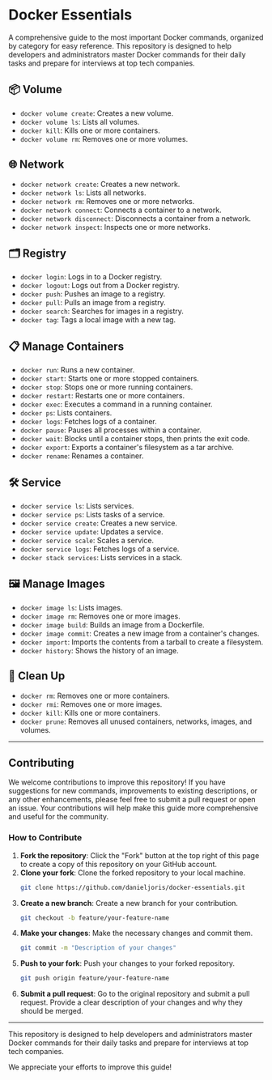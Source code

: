 # Docker Essentials

A comprehensive guide to the most important Docker commands, organized by category for easy reference. This repository is designed to help developers and administrators master Docker commands for their daily tasks and prepare for interviews at top tech companies.

## 📦 Volume

- `docker volume create`: Creates a new volume.
- `docker volume ls`: Lists all volumes.
- `docker kill`: Kills one or more containers.
- `docker volume rm`: Removes one or more volumes.

## 🌐 Network

- `docker network create`: Creates a new network.
- `docker network ls`: Lists all networks.
- `docker network rm`: Removes one or more networks.
- `docker network connect`: Connects a container to a network.
- `docker network disconnect`: Disconnects a container from a network.
- `docker network inspect`: Inspects one or more networks.

## 🗂️ Registry

- `docker login`: Logs in to a Docker registry.
- `docker logout`: Logs out from a Docker registry.
- `docker push`: Pushes an image to a registry.
- `docker pull`: Pulls an image from a registry.
- `docker search`: Searches for images in a registry.
- `docker tag`: Tags a local image with a new tag.

## 📋 Manage Containers

- `docker run`: Runs a new container.
- `docker start`: Starts one or more stopped containers.
- `docker stop`: Stops one or more running containers.
- `docker restart`: Restarts one or more containers.
- `docker exec`: Executes a command in a running container.
- `docker ps`: Lists containers.
- `docker logs`: Fetches logs of a container.
- `docker pause`: Pauses all processes within a container.
- `docker wait`: Blocks until a container stops, then prints the exit code.
- `docker export`: Exports a container's filesystem as a tar archive.
- `docker rename`: Renames a container.

## 🛠️ Service

- `docker service ls`: Lists services.
- `docker service ps`: Lists tasks of a service.
- `docker service create`: Creates a new service.
- `docker service update`: Updates a service.
- `docker service scale`: Scales a service.
- `docker service logs`: Fetches logs of a service.
- `docker stack services`: Lists services in a stack.

## 🖼️ Manage Images

- `docker image ls`: Lists images.
- `docker image rm`: Removes one or more images.
- `docker image build`: Builds an image from a Dockerfile.
- `docker image commit`: Creates a new image from a container's changes.
- `docker import`: Imports the contents from a tarball to create a filesystem.
- `docker history`: Shows the history of an image.

## 🧹 Clean Up

- `docker rm`: Removes one or more containers.
- `docker rmi`: Removes one or more images.
- `docker kill`: Kills one or more containers.
- `docker prune`: Removes all unused containers, networks, images, and volumes.

---

## Contributing

We welcome contributions to improve this repository! If you have suggestions for new commands, improvements to existing descriptions, or any other enhancements, please feel free to submit a pull request or open an issue. Your contributions will help make this guide more comprehensive and useful for the community.

### How to Contribute

1. **Fork the repository**: Click the "Fork" button at the top right of this page to create a copy of this repository on your GitHub account.
2. **Clone your fork**: Clone the forked repository to your local machine.
    ```bash
    git clone https://github.com/danieljoris/docker-essentials.git
    ```
3. **Create a new branch**: Create a new branch for your contribution.
    ```bash
    git checkout -b feature/your-feature-name
    ```
4. **Make your changes**: Make the necessary changes and commit them.
    ```bash
    git commit -m "Description of your changes"
    ```
5. **Push to your fork**: Push your changes to your forked repository.
    ```bash
    git push origin feature/your-feature-name
    ```
6. **Submit a pull request**: Go to the original repository and submit a pull request. Provide a clear description of your changes and why they should be merged.

---

This repository is designed to help developers and administrators master Docker commands for their daily tasks and prepare for interviews at top tech companies.

We appreciate your efforts to improve this guide!
